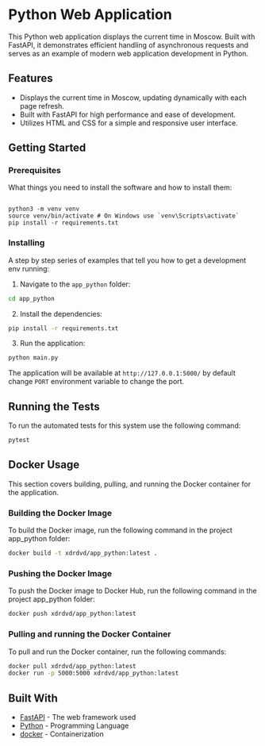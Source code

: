# Python Web Application

This Python web application displays the current time in Moscow. Built with FastAPI, it demonstrates efficient handling of asynchronous requests and serves as an example of modern web application development in Python.

## Features

- Displays the current time in Moscow, updating dynamically with each page refresh.
- Built with FastAPI for high performance and ease of development.
- Utilizes HTML and CSS for a simple and responsive user interface.

## Getting Started

### Prerequisites

What things you need to install the software and how to install them:

```

python3 -m venv venv
source venv/bin/activate # On Windows use `venv\Scripts\activate`
pip install -r requirements.txt

```

### Installing

A step by step series of examples that tell you how to get a development env running:

1. Navigate to the `app_python` folder:

```bash
cd app_python
```

2. Install the dependencies:

```bash
pip install -r requirements.txt
```

3. Run the application:

```bash
python main.py
```

The application will be available at `http://127.0.0.1:5000/` by default change `PORT` environment variable to change the port.

## Running the Tests

To run the automated tests for this system use the following command:

```bash
pytest
```

## Docker Usage

This section covers building, pulling, and running the Docker container for the application.

### Building the Docker Image

To build the Docker image, run the following command in the project app_python folder:

```bash
docker build -t xdrdvd/app_python:latest .
```

### Pushing the Docker Image

To push the Docker image to Docker Hub, run the following command in the project app_python folder:

```bash
docker push xdrdvd/app_python:latest
```

### Pulling and running the Docker Container

To pull and run the Docker container, run the following commands:

```bash
docker pull xdrdvd/app_python:latest
docker run -p 5000:5000 xdrdvd/app_python:latest
```

## Built With

- [FastAPI](https://fastapi.tiangolo.com/) - The web framework used
- [Python](https://www.python.org/) - Programming Language
- [docker](https://www.docker.com/) - Containerization

```

```
